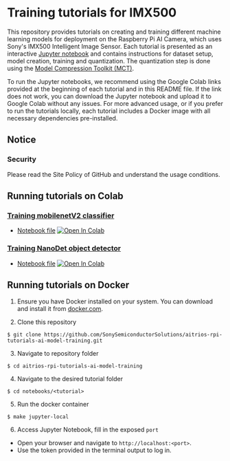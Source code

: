 # Training tutorials for IMX500

This repository provides tutorials on creating and training different machine learning models for deployment on the Raspberry Pi AI Camera, which uses Sony's IMX500 Intelligent Image Sensor. 
Each tutorial is presented as an interactive [Jupyter notebook](https://docs.jupyter.org/) and contains instructions for dataset setup, model creation, training and quantization. The quantization step is done using the [Model Compression Toolkit (MCT)](https://github.com/sony/model_optimization).

To run the Jupyter notebooks, we recommend using the Google Colab links provided at the beginning of each tutorial and in this README file. If the link does not work, you can download the Jupyter notebook and upload it to Google Colab without any issues. For more advanced usage, or if you prefer to run the tutorials locally, each tutorial includes a Docker image with all necessary dependencies pre-installed.

## Notice

### Security

Please read the Site Policy of GitHub and understand the usage conditions.

## Running tutorials on Colab

### [Training mobilenetV2 classifier](./notebooks/mobilenet-rps/custom_mobilenet.ipynb)
* [Notebook file](notebooks/mobilenet-rps/custom_mobilenet.ipynb) [![Open In Colab](https://colab.research.google.com/assets/colab-badge.svg)](https://colab.research.google.com/github/SonySemiconductorSolutions/aitrios-rpi-tutorials-ai-model-training/blob/main/notebooks/mobilenet-rps/custom_mobilenet.ipynb)

### [Training NanoDet object detector](./notebooks/nanodet-ppe/custom_nanodet.ipynb)
* [Notebook file](./notebooks/nanodet-ppe/custom_nanodet.ipynb) [![Open In Colab](https://colab.research.google.com/assets/colab-badge.svg)](https://colab.research.google.com/github/SonySemiconductorSolutions/aitrios-rpi-tutorials-ai-model-training/blob/main/notebooks/nanodet-ppe/custom_nanodet.ipynb)

## Running tutorials on Docker
1. Ensure you have Docker installed on your system. You can download and install it from [docker.com](https://www.docker.com/).

2. Clone this repository
```
$ git clone https://github.com/SonySemiconductorSolutions/aitrios-rpi-tutorials-ai-model-training.git
```
3. Navigate to repository folder
```
$ cd aitrios-rpi-tutorials-ai-model-training
```
4. Navigate to the desired tutorial folder
```
$ cd notebooks/<tutorial>
```
5. Run the docker container
```
$ make jupyter-local
```
6. Access Jupyter Notebook, fill in the exposed `port`
* Open your browser and navigate to `http://localhost:<port>`.
* Use the token provided in the terminal output to log in.
